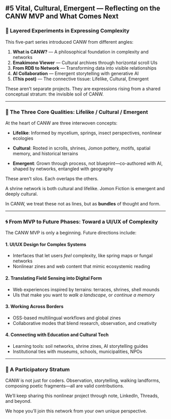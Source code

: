## #5 Vital, Cultural, Emergent — Reflecting on the CANW MVP and What Comes Next

### 🌱 Layered Experiments in Expressing Complexity

This five-part series introduced CANW from different angles:

1. **What is CANW?** — A philosophical foundation in complexity and networks
2. **Emakimono Viewer** — Cultural archives through horizontal scroll UIs
3. **From RDB to Network** — Transforming data into visible relationships
4. **AI Collaboration** — Emergent storytelling with generative AI
5. **(This post)** — The connective tissue: Lifelike, Cultural, Emergent

These aren’t separate projects. They are expressions rising from a shared conceptual stratum: the invisible soil of CANW.

---

### 🧬 The Three Core Qualities: Lifelike / Cultural / Emergent

At the heart of CANW are three interwoven concepts:

- **Lifelike**:
  Informed by mycelium, springs, insect perspectives, nonlinear ecologies

- **Cultural**:
  Rooted in scrolls, shrines, Jomon pottery, motifs, spatial memory, and historical terrains

- **Emergent**:
  Grown through process, not blueprint—co-authored with AI, shaped by networks, entangled with geography

These aren’t silos. Each overlaps the others.

A shrine network is both cultural and lifelike.
Jomon Fiction is emergent and deeply cultural.

In CANW, we treat these not as lines, but as **bundles** of thought and form.

---

### 🌀 From MVP to Future Phases: Toward a UI/UX of Complexity

The CANW MVP is only a beginning.
Future directions include:

#### 1. **UI/UX Design for Complex Systems**

- Interfaces that let users _feel_ complexity, like spring maps or fungal networks
- Nonlinear zines and web content that mimic ecosystemic reading

#### 2. **Translating Field Sensing into Digital Form**

- Web experiences inspired by terrains: terraces, shrines, shell mounds
- UIs that make you want to _walk a landscape_, or _continue a memory_

#### 3. **Working Across Borders**

- OSS-based multilingual workflows and global zines
- Collaborative modes that blend research, observation, and creativity

#### 4. **Connecting with Education and Cultural Tech**

- Learning tools: soil networks, shrine zines, AI storytelling guides
- Institutional ties with museums, schools, municipalities, NPOs

---

### 🤝 A Participatory Stratum

CANW is not just for coders.
Observation, storytelling, walking landforms, composing poetic fragments—all are valid contributions.

We’ll keep sharing this nonlinear project through note, LinkedIn, Threads, and beyond.

We hope you’ll join this network from your own unique perspective.
